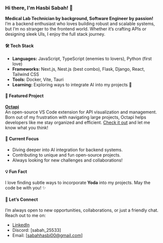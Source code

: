 ### Hi there, I'm Hasbi Sabah! 👋

**Medical Lab Technician by background, Software Engineer by passion!**  
I’m a backend enthusiast who loves building robust and scalable systems, but I’m no stranger to the frontend world. Whether it’s crafting APIs or designing sleek UIs, I enjoy the full stack journey.

#### 🛠️ Tech Stack
- **Languages:** JavaScript, TypeScript (enemies to lovers), Python (first love) 
- **Frameworks:** Next.js, Nest.js (best combo), Flask, Django, React, Tailwind CSS  
- **Tools:** Docker, Vite, Tauri
- **Learning:** Exploring ways to integrate AI into my projects 🤖

#### 🌟 Featured Project
**[Octapi](https://github.com/Hasbi-sabah/OctAPI)**  
An open-source VS Code extension for API visualization and management. Born out of my frustration with navigating large projects, Octapi helps developers like me stay organized and efficient. [Check it out](https://marketplace.visualstudio.com/items?itemName=HasbiSabah.octapi) and let me know what you think!

#### 🎯 Current Focus
- Diving deeper into AI integration for backend systems.  
- Contributing to unique and fun open-source projects.  
- Always looking for new challenges and collaborations!

#### 💡 Fun Fact
I love finding subtle ways to incorporate **Yoda** into my projects. May the code be with you! ✨

#### 🤝 Let’s Connect
I’m always open to new opportunities, collaborations, or just a friendly chat. Reach out to me on:
- [LinkedIn](https://linkedin.com/in/sabahhasbi)  
- Discord: [sabah_25533]  
- Email: [sabahhasbi00@gmail.com]  


